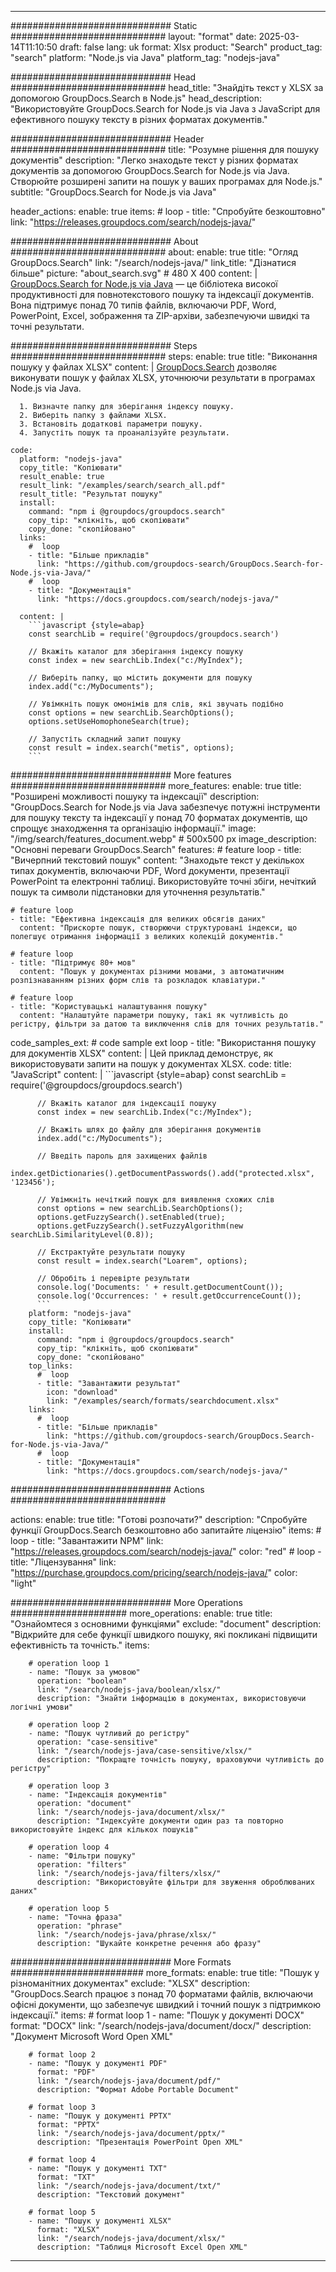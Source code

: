 
---
############################# Static ############################
layout: "format"
date:  2025-03-14T11:10:50
draft: false
lang: uk
format: Xlsx
product: "Search"
product_tag: "search"
platform: "Node.js via Java"
platform_tag: "nodejs-java"

############################# Head ############################
head_title: "Знайдіть текст у XLSX за допомогою GroupDocs.Search в Node.js"
head_description: "Використовуйте GroupDocs.Search for Node.js via Java з JavaScript для ефективного пошуку тексту в різних форматах документів."

############################# Header ############################
title: "Розумне рішення для пошуку документів" 
description: "Легко знаходьте текст у різних форматах документів за допомогою GroupDocs.Search for Node.js via Java. Створюйте розширені запити на пошук у ваших програмах для Node.js."
subtitle: "GroupDocs.Search for Node.js via Java" 

header_actions:
  enable: true
  items:
    #  loop
    - title: "Спробуйте безкоштовно"
      link: "https://releases.groupdocs.com/search/nodejs-java/"
      
############################# About ############################
about:
    enable: true
    title: "Огляд GroupDocs.Search"
    link: "/search/nodejs-java/"
    link_title: "Дізнатися більше"
    picture: "about_search.svg" # 480 X 400
    content: |
       [GroupDocs.Search for Node.js via Java](/search/nodejs-java/) — це бібліотека високої продуктивності для повнотекстового пошуку та індексації документів. Вона підтримує понад 70 типів файлів, включаючи PDF, Word, PowerPoint, Excel, зображення та ZIP-архіви, забезпечуючи швидкі та точні результати.

############################# Steps ############################
steps:
    enable: true
    title: "Виконання пошуку у файлах XLSX"
    content: |
      [GroupDocs.Search](/search/nodejs-java/) дозволяє виконувати пошук у файлах XLSX, уточнюючи результати в програмах Node.js via Java.
      
      1. Визначте папку для зберігання індексу пошуку.
      2. Виберіть папку з файлами XLSX.
      3. Встановіть додаткові параметри пошуку.
      4. Запустіть пошук та проаналізуйте результати.
   
    code:
      platform: "nodejs-java"
      copy_title: "Копіювати"
      result_enable: true
      result_link: "/examples/search/search_all.pdf"
      result_title: "Результат пошуку"
      install:
        command: "npm i @groupdocs/groupdocs.search"
        copy_tip: "клікніть, щоб скопіювати"
        copy_done: "скопійовано"
      links:
        #  loop
        - title: "Більше прикладів"
          link: "https://github.com/groupdocs-search/GroupDocs.Search-for-Node.js-via-Java/"
        #  loop
        - title: "Документація"
          link: "https://docs.groupdocs.com/search/nodejs-java/"
          
      content: |
        ```javascript {style=abap}
        const searchLib = require('@groupdocs/groupdocs.search')

        // Вкажіть каталог для зберігання індексу пошуку
        const index = new searchLib.Index("c:/MyIndex");

        // Виберіть папку, що містить документи для пошуку
        index.add("c:/MyDocuments");

        // Увімкніть пошук омонімів для слів, які звучать подібно
        const options = new searchLib.SearchOptions();
        options.setUseHomophoneSearch(true);

        // Запустіть складний запит пошуку
        const result = index.search("metis", options);
        ```            

############################# More features ############################
more_features:
  enable: true
  title: "Розширені можливості пошуку та індексації"
  description: "GroupDocs.Search for Node.js via Java забезпечує потужні інструменти для пошуку тексту та індексації у понад 70 форматах документів, що спрощує знаходження та організацію інформації."
  image: "/img/search/features_document.webp" # 500x500 px
  image_description: "Основні переваги GroupDocs.Search"
  features:
    # feature loop
    - title: "Вичерпний текстовий пошук"
      content: "Знаходьте текст у декількох типах документів, включаючи PDF, Word документи, презентації PowerPoint та електронні таблиці. Використовуйте точні збіги, нечіткий пошук та символи підстановки для уточнення результатів."

    # feature loop
    - title: "Ефективна індексація для великих обсягів даних"
      content: "Прискорте пошук, створюючи структуровані індекси, що полегшує отримання інформації з великих колекцій документів."

    # feature loop
    - title: "Підтримує 80+ мов"
      content: "Пошук у документах різними мовами, з автоматичним розпізнаванням різних форм слів та розкладок клавіатури."

    # feature loop
    - title: "Користувацькі налаштування пошуку"
      content: "Налаштуйте параметри пошуку, такі як чутливість до регістру, фільтри за датою та виключення слів для точних результатів."
      
  code_samples_ext:
    # code sample ext loop
    - title: "Використання пошуку для документів XLSX"
      content: |
        Цей приклад демонструє, як використовувати запити на пошук у документах XLSX.
      code:
        title: "JavaScript"
        content: |
          ```javascript {style=abap}
          const searchLib = require('@groupdocs/groupdocs.search')
          
          // Вкажіть каталог для індексації пошуку
          const index = new searchLib.Index("c:/MyIndex");
              
          // Вкажіть шлях до файлу для зберігання документів
          index.add("c:/MyDocuments");

          // Введіть пароль для захищених файлів
          index.getDictionaries().getDocumentPasswords().add("protected.xlsx", '123456');

          // Увімкніть нечіткий пошук для виявлення схожих слів
          const options = new searchLib.SearchOptions();
          options.getFuzzySearch().setEnabled(true);
          options.getFuzzySearch().setFuzzyAlgorithm(new searchLib.SimilarityLevel(0.8));

          // Екстрактуйте результати пошуку
          const result = index.search("Loarem", options);
          
          // Обробіть і перевірте результати
          console.log('Documents: ' + result.getDocumentCount());
          console.log('Occurrences: ' + result.getOccurrenceCount());
          ```
        platform: "nodejs-java"
        copy_title: "Копіювати"
        install:
          command: "npm i @groupdocs/groupdocs.search"
          copy_tip: "клікніть, щоб скопіювати"
          copy_done: "скопійовано"
        top_links:
          #  loop
          - title: "Завантажити результат"
            icon: "download"
            link: "/examples/search/formats/searchdocument.xlsx"
        links:
          #  loop
          - title: "Більше прикладів"
            link: "https://github.com/groupdocs-search/GroupDocs.Search-for-Node.js-via-Java/"
          #  loop
          - title: "Документація"
            link: "https://docs.groupdocs.com/search/nodejs-java/"
            

            


############################# Actions ############################

actions:
  enable: true
  title: "Готові розпочати?"
  description: "Спробуйте функції GroupDocs.Search безкоштовно або запитайте ліцензію"
  items:
    #  loop
    - title: "Завантажити NPM"
      link: "https://releases.groupdocs.com/search/nodejs-java/"
      color: "red"
        #  loop
    - title: "Ліцензування"
      link: "https://purchase.groupdocs.com/pricing/search/nodejs-java/"
      color: "light"


############################# More Operations #####################
more_operations:
    enable: true
    title: "Ознайомтеся з основними функціями"
    exclude: "document"
    description: "Відкрийте для себе функції швидкого пошуку, які покликані підвищити ефективність та точність."
    items: 
          
        # operation loop 1
        - name: "Пошук за умовою"
          operation: "boolean"
          link: "/search/nodejs-java/boolean/xlsx/"
          description: "Знайти інформацію в документах, використовуючи логічні умови"

        # operation loop 2
        - name: "Пошук чутливий до регістру"
          operation: "case-sensitive"
          link: "/search/nodejs-java/case-sensitive/xlsx/"
          description: "Покращте точність пошуку, враховуючи чутливість до регістру"

        # operation loop 3
        - name: "Індексація документів"
          operation: "document"
          link: "/search/nodejs-java/document/xlsx/"
          description: "Індексуйте документи один раз та повторно використовуйте індекс для кількох пошуків"

        # operation loop 4
        - name: "Фільтри пошуку"
          operation: "filters"
          link: "/search/nodejs-java/filters/xlsx/"
          description: "Використовуйте фільтри для звуження оброблюваних даних"

        # operation loop 5
        - name: "Точна фраза"
          operation: "phrase"
          link: "/search/nodejs-java/phrase/xlsx/"
          description: "Шукайте конкретне речення або фразу"
          
        
          
############################# More Formats ########################
more_formats:
    enable: true
    title: "Пошук у різноманітних документах"
    exclude: "XLSX"
    description: "GroupDocs.Search працює з понад 70 форматами файлів, включаючи офісні документи, що забезпечує швидкий і точний пошук з підтримкою індексації."
    items: 
        # format loop 1
        - name: "Пошук у документі DOCX"
          format: "DOCX"
          link: "/search/nodejs-java/document/docx/"
          description: "Документ Microsoft Word Open XML"
          
        # format loop 2
        - name: "Пошук у документі PDF"
          format: "PDF"
          link: "/search/nodejs-java/document/pdf/"
          description: "Формат Adobe Portable Document"
          
        # format loop 3
        - name: "Пошук у документі PPTX"
          format: "PPTX"
          link: "/search/nodejs-java/document/pptx/"
          description: "Презентація PowerPoint Open XML"

        # format loop 4
        - name: "Пошук у документі TXT"
          format: "TXT"
          link: "/search/nodejs-java/document/txt/"
          description: "Текстовий документ"
          
        # format loop 5
        - name: "Пошук у документі XLSX"
          format: "XLSX"
          link: "/search/nodejs-java/document/xlsx/"
          description: "Таблиця Microsoft Excel Open XML"
  

---